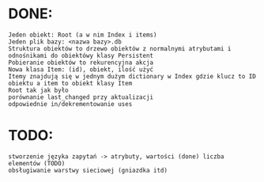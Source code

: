 # DONE: 
    Jeden obiekt: Root (a w nim Index i items)
    Jeden plik bazy: <nazwa bazy>.db
    Struktura obiektów to drzewo obiektów z normalnymi atrybutami i odnośnikami do obiektówy klasy Persistent
    Pobieranie obiektów to rekurencyjna akcja
    Nowa klasa Item: (id), obiekt, ilość użyć
    Itemy znajdują się w jednym dużym dictionary w Index gdzie klucz to ID obiektu a item to obiekt klasy Item
    Root tak jak było
    porównanie last_changed przy aktualizacji
    odpowiednie in/dekrementowanie uses
# TODO: 
    stworzenie języka zapytań -> atrybuty, wartości (done) liczba elementów (TODO)
    obsługiwanie warstwy sieciowej (gniazdka itd)